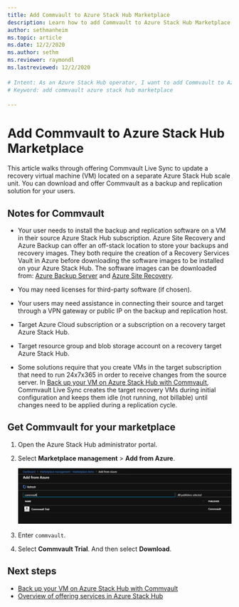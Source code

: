 ```yaml
---
title: Add Commvault to Azure Stack Hub Marketplace 
description: Learn how to add Commvault to Azure Stack Hub Marketplace.
author: sethmanheim
ms.topic: article
ms.date: 12/2/2020
ms.author: sethm
ms.reviewer: raymondl
ms.lastreviewed: 12/2/2020

# Intent: As an Azure Stack Hub operator, I want to add Commvault to Azure Stack Hub Marketplace so I can offer it as a backup and replication solution for my users.
# Keyword: add commvault azure stack hub marketplace

---
```


# Add Commvault to Azure Stack Hub Marketplace

This article walks through offering Commvault Live Sync to update a recovery virtual machine (VM) located on a separate Azure Stack Hub scale unit. You can download and offer Commvault as a backup and replication solution for your users.

## Notes for Commvault

- Your user needs to install the backup and replication software on a VM in their source Azure Stack Hub subscription. Azure Site Recovery and Azure Backup can offer an off-stack location to store your backups and recovery images. They both require the creation of a Recovery Services Vault in Azure before downloading the software images to be installed on your Azure Stack Hub. The software images can be downloaded from: [Azure Backup Server](https://go.microsoft.com/fwLink/?LinkId=626082&clcid=0x0409) and [Azure Site Recovery](https://aka.ms/unifiedinstaller_eus).  

- You may need licenses for third-party software (if chosen).
- Your users may need assistance in connecting their source and target through a VPN gateway or public IP on the backup and replication host.
- Target Azure Cloud subscription or a subscription on a recovery target Azure Stack Hub.
- Target resource group and blob storage account on a recovery target Azure Stack Hub.
- Some solutions require that you create VMs in the target subscription that need to run 24x7x365 in order to receive changes from the source server. In [Back up your VM on Azure Stack Hub with Commvault](../user/azure-stack-network-howto-backup-commvault.md), Commvault Live Sync creates the target recovery VMs during initial configuration and keeps them idle (not running, not billable) until changes need to be applied during a replication cycle.

## Get Commvault for your marketplace

1. Open the Azure Stack Hub administrator portal.
2. Select **Marketplace management** > **Add from Azure**.

    ![Commvault for Azure Stack Hub](./media/azure-stack-network-offer-backup-commvault/get-commvault-for-marketplace.png)

3. Enter `commvault`.
4. Select **Commvault Trial**. And then select **Download**.

## Next steps

- [Back up your VM on Azure Stack Hub with Commvault](../user/azure-stack-network-howto-backup-commvault.md)
- [Overview of offering services in Azure Stack Hub](service-plan-offer-subscription-overview.md)

